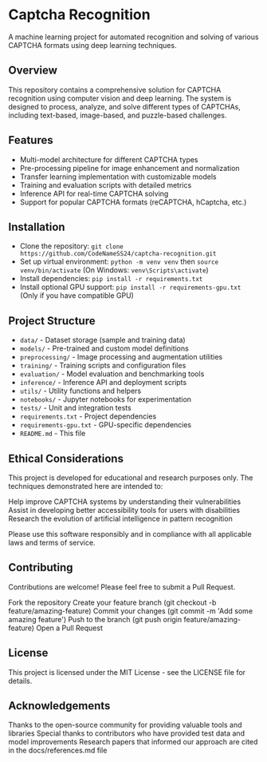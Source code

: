 # Captcha Recognition

A machine learning project for automated recognition and solving of various CAPTCHA formats using deep learning techniques.

## Overview

This repository contains a comprehensive solution for CAPTCHA recognition using computer vision and deep learning. The system is designed to process, analyze, and solve different types of CAPTCHAs, including text-based, image-based, and puzzle-based challenges.

## Features

- Multi-model architecture for different CAPTCHA types
- Pre-processing pipeline for image enhancement and normalization
- Transfer learning implementation with customizable models
- Training and evaluation scripts with detailed metrics
- Inference API for real-time CAPTCHA solving
- Support for popular CAPTCHA formats (reCAPTCHA, hCaptcha, etc.)

## Installation
- Clone the repository: `git clone https://github.com/CodeNameSS24/captcha-recognition.git`
- Set up virtual environment: `python -m venv venv` then `source venv/bin/activate` (On Windows: `venv\Scripts\activate`)
- Install dependencies: `pip install -r requirements.txt`
- Install optional GPU support: `pip install -r requirements-gpu.txt` (Only if you have compatible GPU)

## Project Structure

- `data/` - Dataset storage (sample and training data)
- `models/` - Pre-trained and custom model definitions
- `preprocessing/` - Image processing and augmentation utilities
- `training/` - Training scripts and configuration files
- `evaluation/` - Model evaluation and benchmarking tools
- `inference/` - Inference API and deployment scripts
- `utils/` - Utility functions and helpers
- `notebooks/` - Jupyter notebooks for experimentation
- `tests/` - Unit and integration tests
- `requirements.txt` - Project dependencies
- `requirements-gpu.txt` - GPU-specific dependencies
- `README.md` - This file

## Ethical Considerations
This project is developed for educational and research purposes only. The techniques demonstrated here are intended to:

Help improve CAPTCHA systems by understanding their vulnerabilities
Assist in developing better accessibility tools for users with disabilities
Research the evolution of artificial intelligence in pattern recognition

Please use this software responsibly and in compliance with all applicable laws and terms of service.
## Contributing
Contributions are welcome! Please feel free to submit a Pull Request.

Fork the repository
Create your feature branch (git checkout -b feature/amazing-feature)
Commit your changes (git commit -m 'Add some amazing feature')
Push to the branch (git push origin feature/amazing-feature)
Open a Pull Request

## License
This project is licensed under the MIT License - see the LICENSE file for details.
## Acknowledgements

Thanks to the open-source community for providing valuable tools and libraries
Special thanks to contributors who have provided test data and model improvements
Research papers that informed our approach are cited in the docs/references.md file

